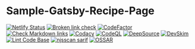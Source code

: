 # Sample-Gatsby-Recipe-Page

[![Netlify Status](https://api.netlify.com/api/v1/badges/1b8c3ee1-6f20-4cd9-a199-2e7fbd02e1a3/deploy-status)](https://app.netlify.com/sites/sample-gatsby-recipe-page/deploys)
[![Broken link check](https://github.com/milliorn/Sample-Gatsby-Recipe-Page/actions/workflows/links.yml/badge.svg)](https://github.com/milliorn/Sample-Gatsby-Recipe-Page/actions/workflows/links.yml)
[![CodeFactor](https://www.codefactor.io/repository/github/milliorn/sample-gatsby-recipe-page/badge)](https://www.codefactor.io/repository/github/milliorn/sample-gatsby-recipe-page)
[![Check Markdown links](https://github.com/milliorn/Sample-Gatsby-Recipe-Page/actions/workflows/markdown-link-check.yml/badge.svg)](https://github.com/milliorn/Sample-Gatsby-Recipe-Page/actions/workflows/markdown-link-check.yml)
[![Codacy](https://github.com/milliorn/Sample-Gatsby-Recipe-Page/actions/workflows/codacy-analysis.yml/badge.svg)](https://github.com/milliorn/Sample-Gatsby-Recipe-Page/actions/workflows/codacy-analysis.yml)
[![CodeQL](https://github.com/milliorn/Sample-Gatsby-Recipe-Page/actions/workflows/codeql-analysis.yml/badge.svg)](https://github.com/milliorn/Sample-Gatsby-Recipe-Page/actions/workflows/codeql-analysis.yml)
[![DeepSource](https://deepsource.io/gh/milliorn/Sample-Gatsby-Recipe-Page.svg/?label=active+issues&show_trend=true&token=t33AZyiarRHg1JeA4jLiGRpY)](https://deepsource.io/gh/milliorn/Sample-Gatsby-Recipe-Page/?ref=repository-badge)
[![DevSkim](https://github.com/milliorn/Sample-Gatsby-Recipe-Page/actions/workflows/devskim-analysis.yml/badge.svg)](https://github.com/milliorn/Sample-Gatsby-Recipe-Page/actions/workflows/devskim-analysis.yml)
[![Lint Code Base](https://github.com/milliorn/Sample-Gatsby-Recipe-Page/actions/workflows/super-linter.yml/badge.svg)](https://github.com/milliorn/Sample-Gatsby-Recipe-Page/actions/workflows/super-linter.yml)
[![njsscan sarif](https://github.com/milliorn/Sample-Gatsby-Recipe-Page/actions/workflows/njsscan-analysis.yml/badge.svg)](https://github.com/milliorn/Sample-Gatsby-Recipe-Page/actions/workflows/njsscan-analysis.yml)
[![OSSAR](https://github.com/milliorn/Sample-Gatsby-Recipe-Page/actions/workflows/ossar-analysis.yml/badge.svg)](https://github.com/milliorn/Sample-Gatsby-Recipe-Page/actions/workflows/ossar-analysis.yml)

